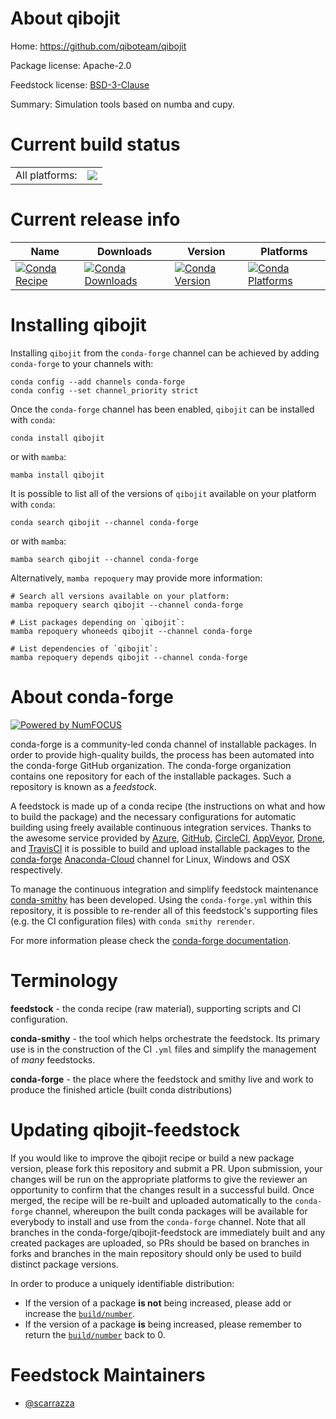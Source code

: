 About qibojit
=============

Home: https://github.com/qiboteam/qibojit

Package license: Apache-2.0

Feedstock license: [BSD-3-Clause](https://github.com/conda-forge/qibojit-feedstock/blob/main/LICENSE.txt)

Summary: Simulation tools based on numba and cupy.

Current build status
====================


<table><tr><td>All platforms:</td>
    <td>
      <a href="https://dev.azure.com/conda-forge/feedstock-builds/_build/latest?definitionId=14117&branchName=main">
        <img src="https://dev.azure.com/conda-forge/feedstock-builds/_apis/build/status/qibojit-feedstock?branchName=main">
      </a>
    </td>
  </tr>
</table>

Current release info
====================

| Name | Downloads | Version | Platforms |
| --- | --- | --- | --- |
| [![Conda Recipe](https://img.shields.io/badge/recipe-qibojit-green.svg)](https://anaconda.org/conda-forge/qibojit) | [![Conda Downloads](https://img.shields.io/conda/dn/conda-forge/qibojit.svg)](https://anaconda.org/conda-forge/qibojit) | [![Conda Version](https://img.shields.io/conda/vn/conda-forge/qibojit.svg)](https://anaconda.org/conda-forge/qibojit) | [![Conda Platforms](https://img.shields.io/conda/pn/conda-forge/qibojit.svg)](https://anaconda.org/conda-forge/qibojit) |

Installing qibojit
==================

Installing `qibojit` from the `conda-forge` channel can be achieved by adding `conda-forge` to your channels with:

```
conda config --add channels conda-forge
conda config --set channel_priority strict
```

Once the `conda-forge` channel has been enabled, `qibojit` can be installed with `conda`:

```
conda install qibojit
```

or with `mamba`:

```
mamba install qibojit
```

It is possible to list all of the versions of `qibojit` available on your platform with `conda`:

```
conda search qibojit --channel conda-forge
```

or with `mamba`:

```
mamba search qibojit --channel conda-forge
```

Alternatively, `mamba repoquery` may provide more information:

```
# Search all versions available on your platform:
mamba repoquery search qibojit --channel conda-forge

# List packages depending on `qibojit`:
mamba repoquery whoneeds qibojit --channel conda-forge

# List dependencies of `qibojit`:
mamba repoquery depends qibojit --channel conda-forge
```


About conda-forge
=================

[![Powered by
NumFOCUS](https://img.shields.io/badge/powered%20by-NumFOCUS-orange.svg?style=flat&colorA=E1523D&colorB=007D8A)](https://numfocus.org)

conda-forge is a community-led conda channel of installable packages.
In order to provide high-quality builds, the process has been automated into the
conda-forge GitHub organization. The conda-forge organization contains one repository
for each of the installable packages. Such a repository is known as a *feedstock*.

A feedstock is made up of a conda recipe (the instructions on what and how to build
the package) and the necessary configurations for automatic building using freely
available continuous integration services. Thanks to the awesome service provided by
[Azure](https://azure.microsoft.com/en-us/services/devops/), [GitHub](https://github.com/),
[CircleCI](https://circleci.com/), [AppVeyor](https://www.appveyor.com/),
[Drone](https://cloud.drone.io/welcome), and [TravisCI](https://travis-ci.com/)
it is possible to build and upload installable packages to the
[conda-forge](https://anaconda.org/conda-forge) [Anaconda-Cloud](https://anaconda.org/)
channel for Linux, Windows and OSX respectively.

To manage the continuous integration and simplify feedstock maintenance
[conda-smithy](https://github.com/conda-forge/conda-smithy) has been developed.
Using the ``conda-forge.yml`` within this repository, it is possible to re-render all of
this feedstock's supporting files (e.g. the CI configuration files) with ``conda smithy rerender``.

For more information please check the [conda-forge documentation](https://conda-forge.org/docs/).

Terminology
===========

**feedstock** - the conda recipe (raw material), supporting scripts and CI configuration.

**conda-smithy** - the tool which helps orchestrate the feedstock.
                   Its primary use is in the construction of the CI ``.yml`` files
                   and simplify the management of *many* feedstocks.

**conda-forge** - the place where the feedstock and smithy live and work to
                  produce the finished article (built conda distributions)


Updating qibojit-feedstock
==========================

If you would like to improve the qibojit recipe or build a new
package version, please fork this repository and submit a PR. Upon submission,
your changes will be run on the appropriate platforms to give the reviewer an
opportunity to confirm that the changes result in a successful build. Once
merged, the recipe will be re-built and uploaded automatically to the
`conda-forge` channel, whereupon the built conda packages will be available for
everybody to install and use from the `conda-forge` channel.
Note that all branches in the conda-forge/qibojit-feedstock are
immediately built and any created packages are uploaded, so PRs should be based
on branches in forks and branches in the main repository should only be used to
build distinct package versions.

In order to produce a uniquely identifiable distribution:
 * If the version of a package **is not** being increased, please add or increase
   the [``build/number``](https://docs.conda.io/projects/conda-build/en/latest/resources/define-metadata.html#build-number-and-string).
 * If the version of a package **is** being increased, please remember to return
   the [``build/number``](https://docs.conda.io/projects/conda-build/en/latest/resources/define-metadata.html#build-number-and-string)
   back to 0.

Feedstock Maintainers
=====================

* [@scarrazza](https://github.com/scarrazza/)

